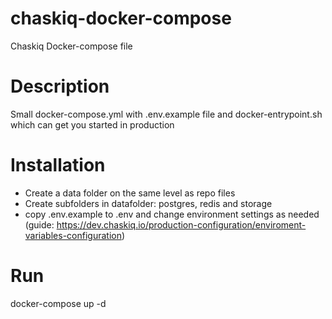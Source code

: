 # chaskiq-docker-compose
Chaskiq Docker-compose file

# Description
Small docker-compose.yml with .env.example file and docker-entrypoint.sh which can get you started in production

# Installation
 - Create a data folder on the same level as repo files
 - Create subfolders in datafolder: postgres, redis and storage
 - copy .env.example to .env and change environment settings as needed (guide: https://dev.chaskiq.io/production-configuration/enviroment-variables-configuration)

# Run
docker-compose up -d
